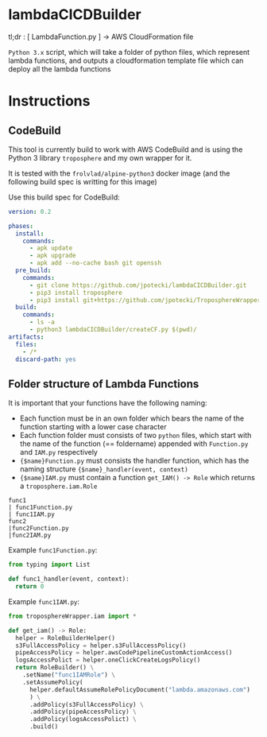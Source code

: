 # lambdaCICDBuilder
tl;dr : [ LambdaFunction.py ] -> AWS CloudFormation file

`Python 3.x` script, which will take a folder of python files, which represent lambda functions, and outputs a cloudformation template file which can deploy all the lambda functions

# Instructions

## CodeBuild

This tool is currently build to work with AWS CodeBuild and is using the Python 3 library
`troposphere` and my own wrapper for it.

It is tested with the `frolvlad/alpine-python3` docker image (and the following build spec is writting for this image)

Use this build spec for CodeBuild:

```yaml
version: 0.2

phases:
  install:
    commands:
      - apk update
      - apk upgrade
      - apk add --no-cache bash git openssh
  pre_build:
    commands:
      - git clone https://github.com/jpotecki/lambdaCICDBuilder.git
      - pip3 install troposphere
      - pip3 install git+https://github.com/jpotecki/TroposphereWrapper.git
  build:
    commands:
      - ls -a
      - python3 lambdaCICDBuilder/createCF.py $(pwd)/
artifacts:
  files:
    - /*
  discard-path: yes
```


## Folder structure of Lambda Functions

It is important that your functions have the following naming:
- Each function must be in an own folder which bears the name of the function starting with a lower case character
- Each function folder must consists of two `python` files, which start with the name of the function (== foldername) appended with `Function.py` and `IAM.py` respectively
- `{$name}Function.py` must consists the handler function, which has the naming structure `{$name}_handler(event, context)`
- `{$name}IAM.py` must contain a function `get_IAM() -> Role` which returns a `troposphere.iam.Role`
```
func1
| func1Function.py
| func1IAM.py
func2
|func2Function.py
|func2IAM.py
```

Example `func1Function.py`:
```python
from typing import List

def func1_handler(event, context):
  return 0
```

Example `func1IAM.py`:
```python
from troposphereWrapper.iam import *

def get_iam() -> Role:
  helper = RoleBuilderHelper()
  s3FullAccessPolicy = helper.s3FullAccessPolicy()
  pipeAccessPolicy = helper.awsCodePipelineCustomActionAccess()
  logsAccessPolict = helper.oneClickCreateLogsPolicy()
  return RoleBuilder() \
    .setName("func1IAMRole") \
    .setAssumePolicy(
      helper.defaultAssumeRolePolicyDocument("lambda.amazonaws.com")
      ) \
      .addPolicy(s3FullAccessPolicy) \
      .addPolicy(pipeAccessPolicy) \
      .addPolicy(logsAccessPolict) \
      .build()
```